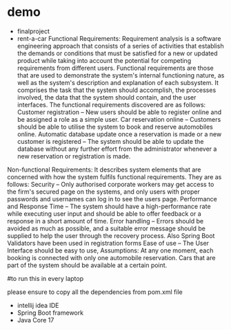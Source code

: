 # demo
- finalproject
- rent-a-car
Functional Requirements: Requirement analysis is a software engineering approach that consists of a series of activities that establish the demands or conditions that must be satisfied for a new or updated product while taking into account the potential for competing requirements from different users. Functional requirements are those that are used to demonstrate the system's internal functioning nature, as well as the system's description and explanation of each subsystem. It comprises the task that the system should accomplish, the processes involved, the data that the system should contain, and the user interfaces.
The functional requirements discovered are as follows:
Customer registration – New users should be able to register online and be assigned a role as a simple user.
Car reservation online – Customers should be able to utilise the system to book and reserve automobiles online.
Automatic database update once a reservation is made or a new customer is registered – The system should be able to update the database without any further effort from the administrator whenever a new reservation or registration is made.

Non-functional Requirements: It describes system elements that are concerned with how the system fulfils functional requirements. They are as follows:
Security – Only authorised corporate workers may get access to the firm's secured page on the systems, and only users with proper passwords and usernames can log in to see the users page.
Performance and Response Time – The system should have a high-performance rate while executing user input and should be able to offer feedback or a response in a short amount of time.
Error handling – Errors should be avoided as much as possible, and a suitable error message should be supplied to help the user through the recovery process. Also Spring Boot Validators have been used in registration forms
Ease of use – The User Interface should be easy to use,
Assumptions:
At any one moment, each booking is connected with only one automobile reservation.
Cars that are part of the system should be available at a certain point.

#to run this in every laptop

please ensure to copy all the dependencies from pom.xml file
- intellij idea IDE
- Spring Boot framework
- Java Core 17
